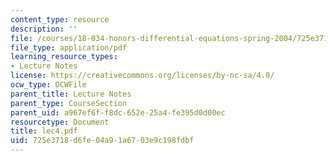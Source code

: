 ```yaml
---
content_type: resource
description: ''
file: /courses/18-034-honors-differential-equations-spring-2004/725e3718d6fe04a91a6703e9c198fdbf_lec4.pdf
file_type: application/pdf
learning_resource_types:
- Lecture Notes
license: https://creativecommons.org/licenses/by-nc-sa/4.0/
ocw_type: OCWFile
parent_title: Lecture Notes
parent_type: CourseSection
parent_uid: a967ef6f-f8dc-652e-25a4-fe395d0d00ec
resourcetype: Document
title: lec4.pdf
uid: 725e3718-d6fe-04a9-1a67-03e9c198fdbf
---
```

